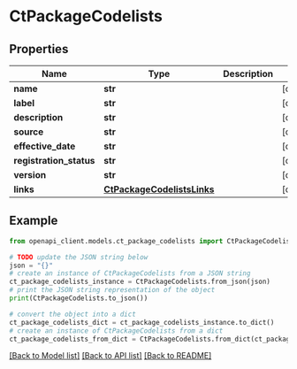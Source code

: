 # CtPackageCodelists


## Properties

Name | Type | Description | Notes
------------ | ------------- | ------------- | -------------
**name** | **str** |  | [optional] 
**label** | **str** |  | [optional] 
**description** | **str** |  | [optional] 
**source** | **str** |  | [optional] 
**effective_date** | **str** |  | [optional] 
**registration_status** | **str** |  | [optional] 
**version** | **str** |  | [optional] 
**links** | [**CtPackageCodelistsLinks**](CtPackageCodelistsLinks.md) |  | [optional] 

## Example

```python
from openapi_client.models.ct_package_codelists import CtPackageCodelists

# TODO update the JSON string below
json = "{}"
# create an instance of CtPackageCodelists from a JSON string
ct_package_codelists_instance = CtPackageCodelists.from_json(json)
# print the JSON string representation of the object
print(CtPackageCodelists.to_json())

# convert the object into a dict
ct_package_codelists_dict = ct_package_codelists_instance.to_dict()
# create an instance of CtPackageCodelists from a dict
ct_package_codelists_from_dict = CtPackageCodelists.from_dict(ct_package_codelists_dict)
```
[[Back to Model list]](../README.md#documentation-for-models) [[Back to API list]](../README.md#documentation-for-api-endpoints) [[Back to README]](../README.md)


